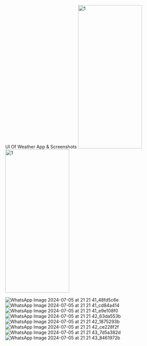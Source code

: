 UI Of Weather App & Screenshots
<img src="![WhatsApp Image 2024-07-05 at 21 21 40_e94ffd65](https://github.com/Harshvasoya2737/weather_app/assets/148517061/8d3c87fc-93e9-413c-94f1-5a286d5c307b)" alt="1" style="width: 200px; height: 450px;">
<img src="![WhatsApp Image 2024-07-05 at 21 21 40_e94ffd65](https://github.com/Harshvasoya2737/weather_app/assets/148517061/8d3c87fc-93e9-413c-94f1-5a286d5c307b)" alt="1" style="width: 200px; height: 450px;">

![WhatsApp Image 2024-07-05 at 21 21 41_48fd5c6e](https://github.com/Harshvasoya2737/weather_app/assets/148517061/2f47bea5-762b-44ce-8c90-35ab99a63a2c)
![WhatsApp Image 2024-07-05 at 21 21 41_cd84a414](https://github.com/Harshvasoya2737/weather_app/assets/148517061/10a77ba3-b092-4e83-b42f-2f0bedeb8260)
![WhatsApp Image 2024-07-05 at 21 21 41_e9e108f0](https://github.com/Harshvasoya2737/weather_app/assets/148517061/eca2ad52-8729-46dd-9c23-779eaf1226b9)
![WhatsApp Image 2024-07-05 at 21 21 42_63da553b](https://github.com/Harshvasoya2737/weather_app/assets/148517061/78b1ff66-2bd7-4803-bf59-9ab93551088f)
![WhatsApp Image 2024-07-05 at 21 21 42_1875293b](https://github.com/Harshvasoya2737/weather_app/assets/148517061/4b4ade60-f55d-42d7-8302-d117d20fd229)
![WhatsApp Image 2024-07-05 at 21 21 42_ce228f2f](https://github.com/Harshvasoya2737/weather_app/assets/148517061/7324415e-e7f0-4660-ab15-80c144f4e5e1)
![WhatsApp Image 2024-07-05 at 21 21 43_7d5a382d](https://github.com/Harshvasoya2737/weather_app/assets/148517061/b2a135a0-a931-4ef8-acd6-6d49177a0237)
![WhatsApp Image 2024-07-05 at 21 21 43_8461972b](https://github.com/Harshvasoya2737/weather_app/assets/148517061/8de19f69-88ee-4716-b678-86a89b73e7c0)
